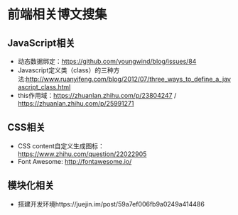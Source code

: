 # 前端相关博文搜集

## JavaScript相关

- 动态数据绑定：https://github.com/youngwind/blog/issues/84
- Javascript定义类（class）的三种方法:http://www.ruanyifeng.com/blog/2012/07/three_ways_to_define_a_javascript_class.html
- this作用域：https://zhuanlan.zhihu.com/p/23804247 / https://zhuanlan.zhihu.com/p/25991271

## CSS相关

- CSS content自定义生成图标： https://www.zhihu.com/question/22022905<br>
- Font Awesome: http://fontawesome.io/

## 模块化相关

- 搭建开发环境https://juejin.im/post/59a7ef006fb9a0249a414486


